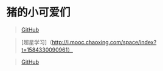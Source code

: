 ﻿# 猪的小可爱们

> [GitHub](https://github.com/corefo/"github")

> [超星学习]（http://i.mooc.chaoxing.com/space/index?t=1584330090961）

> [GitHub](https://github.com/liuzhuoling2011/"github")